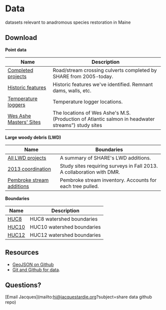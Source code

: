 Data
====

datasets relevant to anadromous species restoration in Maine

Download
--------

**Point data**

| Name | Description |
| ---- | ----------- |
| [Completed projects](https://github.com/salmonhabitat/data/blob/master/data/completed.geojson)    | Road/stream crossing culverts completed by SHARE from 2005-today. |
| [Historic features](https://github.com/salmonhabitat/data/blob/master/data/historic.geojson)      | Historic features we've identified. Remnant dams, walls, etc. |
| [Temperature loggers](https://github.com/salmonhabitat/data/blob/master/data/loggers.geojson)     | Temperature logger locations. |
| [Wes Ashe Masters' Sites](https://github.com/salmonhabitat/data/blob/master/data/wesAshe.geojson) | The locations of Wes Ashe's M.S. (Production of Atlantic salmon in headwater streams”) study sites |

**Large woody debris (LWD)**

| Name | Boundaries |
| ---- | ---------- |
| [All LWD projects](https://github.com/salmonhabitat/data/blob/master/data/lwd/largeWoodyDebris.geojson)       | A summary of SHARE's LWD additions. |
| [2013 coordination](https://github.com/salmonhabitat/data/blob/master/data/lwd/2013lwdCoordination.geojson)   | Study sites requiring surveys in Fall 2013. A collaboration with DMR. |
| [Pembroke stream additions](https://github.com/salmonhabitat/data/blob/master/data/lwd/pembrook.geojson)      | Pembroke stream inventory. Accounts for each tree pulled. |

**Boundaries**

| Name | Description |
| ---- | ----------- |
| [HUC8](https://github.com/salmonhabitat/data/blob/master/data/watersheds/huc8.geojson) | HUC8 watershed boundaries |
| [HUC10](https://github.com/salmonhabitat/data/blob/master/data/watersheds/huc10.geojson) | HUC10 watershed boundaries |
| [HUC12](https://github.com/salmonhabitat/data/blob/master/data/watersheds/huc12.geojson) | HUC12 watershed boundaries |


Resources
---------

- [GeoJSON on Github](http://blog.geomusings.com/2013/06/18/geojson-on-github-now-what/)
- [Git and Github for data](http://blog.okfn.org/2013/07/02/git-and-github-for-data/).

Questions?
----------

[Email Jacques](mailto:hi@jacquestardie.org?subject=share data github repo)
